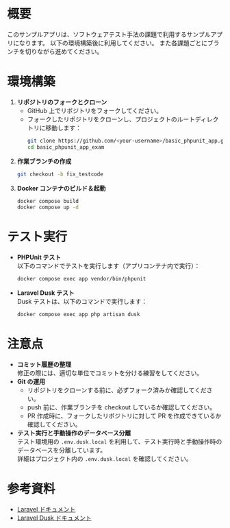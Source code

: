 # 概要
このサンプルアプリは、ソフトウェアテスト手法の課題で利用するサンプルアプリになります。
以下の環境構築後に利用してください。
また各課題ごとにブランチを切りながら進めてください。

# 環境構築
1. **リポジトリのフォークとクローン**  
   - GitHub 上でリポジトリをフォークしてください。  
   - フォークしたリポジトリをクローンし、プロジェクトのルートディレクトリに移動します：
     ```bash
     git clone https://github.com/<your-username>/basic_phpunit_app.git
     cd basic_phpunit_app_exam
     ```
2. **作業ブランチの作成**  
   ```bash
   git checkout -b fix_testcode
   ```
3. **Docker コンテナのビルド＆起動**  
   ```bash
   docker compose build
   docker compose up -d
   ```

# テスト実行
- **PHPUnit テスト**  
  以下のコマンドでテストを実行します（アプリコンテナ内で実行）：
  ```bash
  docker compose exec app vendor/bin/phpunit
  ```
- **Laravel Dusk テスト**  
  Dusk テストは、以下のコマンドで実行します：
  ```bash
  docker compose exec app php artisan dusk
  ```

# 注意点
- **コミット履歴の整理**  
  修正の際には、適切な単位でコミットを分ける練習をしてください。  
- **Git の運用**  
  - リポジトリをクローンする前に、必ずフォーク済みか確認してください。
  - push 前に、作業ブランチを checkout しているか確認してください。
  - PR 作成時に、フォークしたリポジトリに対して PR を作成できているか確認してください。
- **テスト実行と手動操作のデータベース分離**  
  テスト環境用の `.env.dusk.local` を利用して、テスト実行時と手動操作時のデータベースを分離しています。  
  詳細はプロジェクト内の `.env.dusk.local` を確認してください。

# 参考資料
- [Laravel ドキュメント](https://laravel.com/docs)
- [Laravel Dusk ドキュメント](https://laravel.com/docs/dusk)
